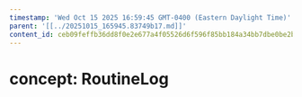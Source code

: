```yaml
---
timestamp: 'Wed Oct 15 2025 16:59:45 GMT-0400 (Eastern Daylight Time)'
parent: '[[../20251015_165945.83749b17.md]]'
content_id: ceb09feffb36dd8f0e2e677a4f05526d6f596f85bb184a34bb7dbe0be2b0dcfe
---
```


# concept: RoutineLog
